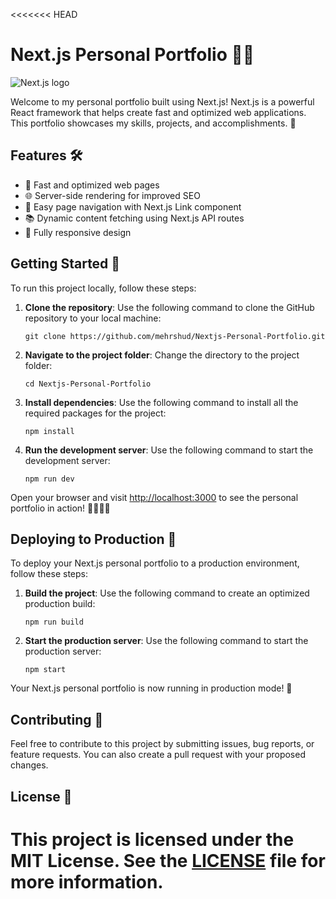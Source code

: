 <<<<<<< HEAD
# Next.js Personal Portfolio 🎨🚀

![Next.js logo](https://upload.wikimedia.org/wikipedia/commons/thumb/8/8e/Nextjs-logo.svg/1280px-Nextjs-logo.svg.png)

Welcome to my personal portfolio built using Next.js! Next.js is a powerful React framework that helps create fast and optimized web applications. This portfolio showcases my skills, projects, and accomplishments. 🌟

## Features 🛠

- 💨 Fast and optimized web pages
- 🌐 Server-side rendering for improved SEO
- 🚀 Easy page navigation with Next.js Link component
- 📚 Dynamic content fetching using Next.js API routes
- 📱 Fully responsive design

## Getting Started 🏁

To run this project locally, follow these steps:

1. **Clone the repository**: Use the following command to clone the GitHub repository to your local machine:

    ```
    git clone https://github.com/mehrshud/Nextjs-Personal-Portfolio.git
    ```

2. **Navigate to the project folder**: Change the directory to the project folder:

    ```
    cd Nextjs-Personal-Portfolio
    ```

3. **Install dependencies**: Use the following command to install all the required packages for the project:

    ```
    npm install
    ```

4. **Run the development server**: Use the following command to start the development server:

    ```
    npm run dev
    ```

Open your browser and visit [http://localhost:3000](http://localhost:3000) to see the personal portfolio in action! 👩‍💻👨‍💻

## Deploying to Production 🚀

To deploy your Next.js personal portfolio to a production environment, follow these steps:

1. **Build the project**: Use the following command to create an optimized production build:

    ```
    npm run build
    ```

2. **Start the production server**: Use the following command to start the production server:

    ```
    npm start
    ```

Your Next.js personal portfolio is now running in production mode! 🎉

## Contributing 🤝

Feel free to contribute to this project by submitting issues, bug reports, or feature requests. You can also create a pull request with your proposed changes.

## License 📄

This project is licensed under the MIT License. See the [LICENSE](LICENSE) file for more information.
=======
